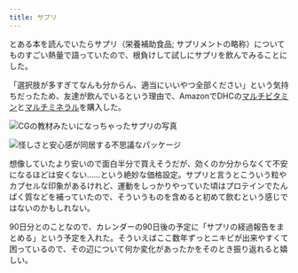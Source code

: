 ```yaml
---
title: サプリ
---
```

とある本を読んでいたらサプリ（栄養補助食品; サプリメントの略称）についてものすごい熱量で語っていたので、根負けして試しにサプリを飲んでみることにした。

「選択肢が多すぎてなんも分からん、適当にいいやつ全部ください」という気持ちだったため、友達が飲んでいるという理由で、AmazonでDHCの[マルチビタミン](https://www.amazon.co.jp/dp/B00GX1E3R6?th=1)と[マルチミネラル](https://www.amazon.co.jp/dp/B01MSSWA5K)を購入した。

![](https://lh6.googleusercontent.com/64RrzVpH-9rwWj1HyTz3KjcA66swMo5Fus3i6Hxu8iCgDdlfgO6vtg14vQhkqkRsRPqqzOzuFDEZ0kkck405rR3-2BiMd26xkpv_Gd6JoNbRJcMlv8WNZrPOs36NrAAUghn8fmc12wDXvXZIsWNx_WRDeriyvuCOZM_LE1tC9U_6HVde5ui9jLPdW3IT "CGの教材みたいになっちゃったサプリの写真")

![](https://lh5.googleusercontent.com/8Ym71G58IBS0grEGE-JHz0k2g7wNJSq0KXVm26rPBwLkpaj3mjv0Uk6c0N0fFMxmw_bHi-0RIciB4fYr3SM_XJl0ZaJ-gH20roAMQM-ZT-Ws3vs0pNW0e6Jlbnavenp1KXzuBkOWZoZ9mUD5-N97Ttwwbx7LhoQV5feFgqEeF7lfa7USox0shTmMTQs5 "怪しさと安心感が同居する不思議なパッケージ")

想像していたより安いので面白半分で買えそうだが、効くのか分からなくて不安になるほどは安くない……という絶妙な価格設定。サプリと言うとこういう粒やカプセルな印象があるけれど、運動をしっかりやっていた頃はプロテインでたんぱく質などを補っていたので、そういうものを含めると初めて飲むという感じではないのかもしれない。

90日分とのことなので、カレンダーの90日後の予定に「サプリの経過報告をまとめる」という予定を入れた。そういえばここ数年ずっとニキビが出来やすくて困っているので、その辺について何か変化があったかをそのとき振り返れると嬉しい。
